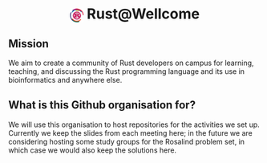 <h1 align="center"><img src="/profile/rust-logo.png" style="height: 1em; vertical-align: middle"/> Rust@Wellcome</h1>

## Mission

We aim to create a community of Rust developers on campus for learning, teaching, and discussing the Rust programming language and its use in bioinformatics and anywhere else.

## What is this Github organisation for?

We will use this organisation to host repositories for the activities we set up. Currently we keep the slides from each meeting here; in the future we are considering hosting some study groups for the Rosalind problem set, in which case we would also keep the solutions here.
